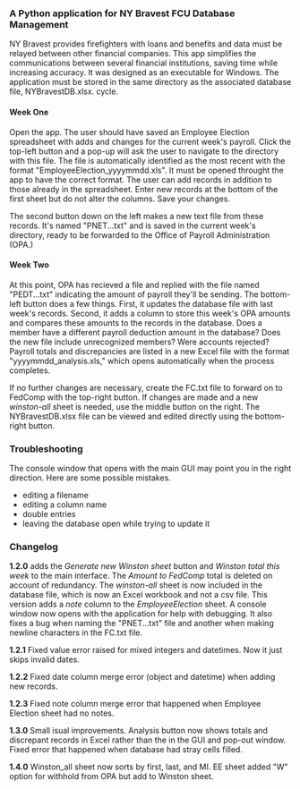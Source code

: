 ### A Python application for NY Bravest FCU Database Management

NY Bravest provides firefighters with loans and benefits and data must be relayed between other financial companies. This app simplifies the communications between several financial institutions, saving time while increasing accuracy. It was designed as an executable for Windows. The application must be stored in the same directory as the associated database file, NYBravestDB.xlsx.
cycle.

#### Week One

Open the app. The user should have saved an Employee Election spreadsheet with adds and changes for the current week's payroll. Click the top-left button and a pop-up will ask the user to navigate to the directory with this file. The file is automatically identified as the most recent with the format "EmployeeElection_yyyymmdd.xls". It must be opened throught the app to have the correct format. The user can add records in addition to those already in the spreadsheet. Enter new records at the bottom of the first sheet but do not alter the columns. Save your changes.

The second button down on the left makes a new text file from these records. It's named "PNET...txt" and is saved in the current week's directory, ready to be forwarded to the Office of Payroll Administration (OPA.)

#### Week Two

At this point, OPA has recieved a file and replied with the file named "PEDT...txt" indicating the amount of payroll they'll be sending. The bottom-left button does a few things. First, it updates the database file with last week's records. Second, it adds a column to store this week's OPA amounts and compares these amounts to the records in the database. Does a member have a different payroll deduction amount in the database? Does the new file include unrecognized members? Were accounts rejected? Payroll totals and discrepancies are listed in a new Excel file with the format "yyyymmdd_analysis.xls," which opens automatically when the process completes.

If no further changes are necessary, create the FC.txt file to forward on to FedComp with the top-right button. If changes are made and a new *winston-all* sheet is needed, use the middle button on the right. The NYBravestDB.xlsx file can be viewed and edited directly using the bottom-right button.

### Troubleshooting

The console window that opens with the main GUI may point you in the right direction. Here are some possible mistakes.

* editing a filename
* editing a column name
* double entries
* leaving the database open while trying to update it

### Changelog

**1.2.0** adds the *Generate new Winston sheet* button and *Winston total this week* to the main interface. The *Amount to FedComp* total is deleted on account of redundancy. The *winston-all* sheet is now included in the database file, which is now an Excel workbook and not a csv file. This version adds a *note* column to the *EmployeeElection* sheet. A console window now opens with the application for help with debugging. It also fixes a bug when naming the "PNET...txt" file and another when making newline characters in the FC.txt file.

**1.2.1** Fixed value error raised for mixed integers and datetimes. Now it just skips invalid dates.

**1.2.2** Fixed date column merge error (object and datetime) when adding new records.

**1.2.3** Fixed note column merge error that happened when Employee Election sheet had no notes.

**1.3.0** Small isual improvements. Analysis button now shows totals and discrepant records in Excel rather than the in the GUI and pop-out window. Fixed error that happened when database had stray cells filled.

**1.4.0** Winston_all sheet now sorts by first, last, and MI. EE sheet added "W" option for withhold from OPA but add to Winston sheet.